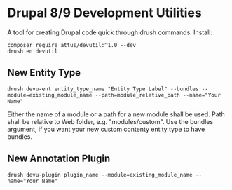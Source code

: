 # Drupal 8/9 Development Utilities

A tool for creating Drupal code quick through drush commands.
Install: 
```
composer require attus/devutil:^1.0 --dev
drush en devutil
```

## New Entity Type
```
drush devu-ent entity_type_name "Entity Type Label" --bundles --module=existing_module_name --path=module_relative_path --name="Your Name"
```
Either the name of a module or a path for a new module shall be used. Path shall be relative to Web folder, e.g. "modules/custom".
Use the bundles argument, if you want your new custom contenty entity type to have bundles. 

## New Annotation Plugin
```
drush devu-plugin plugin_name --module=existing_module_name --name="Your Name"
```

